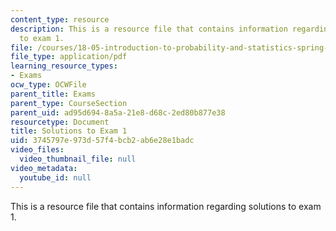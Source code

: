 ```yaml
---
content_type: resource
description: This is a resource file that contains information regarding solutions
  to exam 1.
file: /courses/18-05-introduction-to-probability-and-statistics-spring-2014/3745797e973d57f4bcb2ab6e28e1badc_MIT18_05S14_Exam1_Sol.pdf
file_type: application/pdf
learning_resource_types:
- Exams
ocw_type: OCWFile
parent_title: Exams
parent_type: CourseSection
parent_uid: ad95d694-8a5a-21e8-d68c-2ed80b877e38
resourcetype: Document
title: Solutions to Exam 1
uid: 3745797e-973d-57f4-bcb2-ab6e28e1badc
video_files:
  video_thumbnail_file: null
video_metadata:
  youtube_id: null
---
```

This is a resource file that contains information regarding solutions to exam 1.

